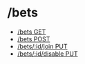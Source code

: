/bets
=====

* [/bets GET](get.md)
* [/bets POST](post.md)
* [/bets/:id/join PUT](join.md)
* [/bets/:id/disable PUT](disable.md)
